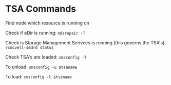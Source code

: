 # TSA Commands

Find node which resource is running on

Check if eDir is running:
`ndsrepair -T`

Check is Storage Management Serivces is running (this governs the TSA's):
`rcnovell-smdrd status`

Check TSA's are loaded:
`smsconfig -T`

To unload:
`smsconfig -u $tsaname`

To load: 
`smsconfig -l $tsaname`

